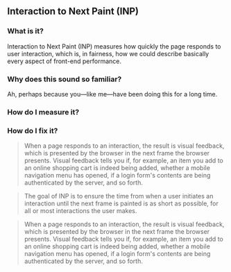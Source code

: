 

## Interaction to Next Paint (INP)

### What is it?

Interaction to Next Paint (INP) measures how quickly the page responds to user interaction, which is, in fairness, how we could describe basically every aspect of front-end performance.	

### Why does this sound so familiar?

Ah, perhaps because you—like me—have been doing this for a long time.



### How do I measure it?


### How do I fix it?

>When a page responds to an interaction, the result is visual feedback, which is presented by the browser in the next frame the browser presents. Visual feedback tells you if, for example, an item you add to an online shopping cart is indeed being added, whether a mobile navigation menu has opened, if a login form's contents are being authenticated by the server, and so forth.


> The goal of INP is to ensure the time from when a user initiates an interaction until the next frame is painted is as short as possible, for all or most interactions the user makes.


> When a page responds to an interaction, the result is visual feedback, which is presented by the browser in the next frame the browser presents. Visual feedback tells you if, for example, an item you add to an online shopping cart is indeed being added, whether a mobile navigation menu has opened, if a login form's contents are being authenticated by the server, and so forth.



